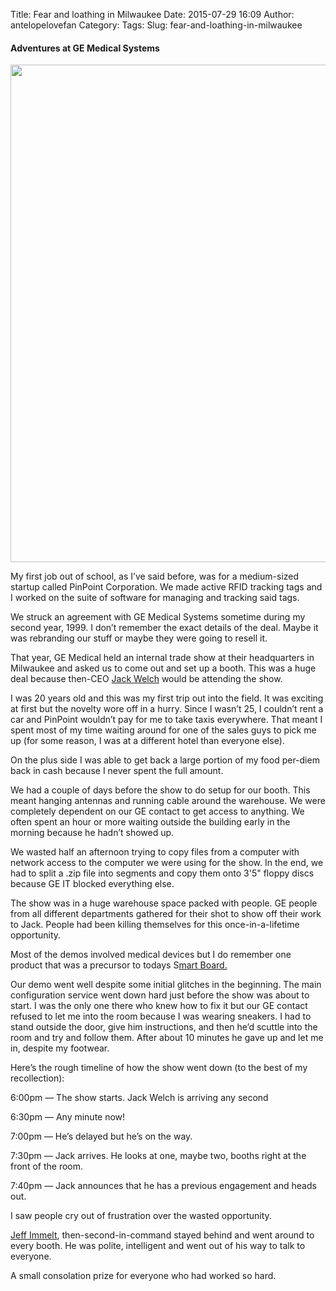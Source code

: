 Title: Fear and loathing in Milwaukee
Date: 2015-07-29 16:09
Author: antelopelovefan
Category: 
Tags: 
Slug: fear-and-loathing-in-milwaukee

#### Adventures at GE Medical Systems

<img src="https://d262ilb51hltx0.cloudfront.net/max/2000/1*S-Q6I5XJxezvWLzQpvhx5w.png" width="1481" height="796" />

My first job out of school, as I’ve said before, was for a medium-sized startup called PinPoint Corporation. We made active RFID tracking tags and I worked on the suite of software for managing and tracking said tags.

We struck an agreement with GE Medical Systems sometime during my second year, 1999. I don’t remember the exact details of the deal. Maybe it was rebranding our stuff or maybe they were going to resell it.

That year, GE Medical held an internal trade show at their headquarters in Milwaukee and asked us to come out and set up a booth. This was a huge deal because then-CEO [Jack Welch](https://en.wikipedia.org/wiki/Jack_Welch) would be attending the show.

I was 20 years old and this was my first trip out into the field. It was exciting at first but the novelty wore off in a hurry. Since I wasn’t 25, I couldn’t rent a car and PinPoint wouldn’t pay for me to take taxis everywhere. That meant I spent most of my time waiting around for one of the sales guys to pick me up (for some reason, I was at a different hotel than everyone else).

On the plus side I was able to get back a large portion of my food per-diem back in cash because I never spent the full amount.

We had a couple of days before the show to do setup for our booth. This meant hanging antennas and running cable around the warehouse. We were completely dependent on our GE contact to get access to anything. We often spent an hour or more waiting outside the building early in the morning because he hadn’t showed up.

We wasted half an afternoon trying to copy files from a computer with network access to the computer we were using for the show. In the end, we had to split a .zip file into segments and copy them onto 3'5" floppy discs because GE IT blocked everything else.

The show was in a huge warehouse space packed with people. GE people from all different departments gathered for their shot to show off their work to Jack. People had been killing themselves for this once-in-a-lifetime opportunity.

Most of the demos involved medical devices but I do remember one product that was a precursor to todays S[mart Board.](http://education.smarttech.com/)

Our demo went well despite some initial glitches in the beginning. The main configuration service went down hard just before the show was about to start. I was the only one there who knew how to fix it but our GE contact refused to let me into the room because I was wearing sneakers. I had to stand outside the door, give him instructions, and then he’d scuttle into the room and try and follow them. After about 10 minutes he gave up and let me in, despite my footwear.

Here’s the rough timeline of how the show went down (to the best of my recollection):

6:00pm — The show starts. Jack Welch is arriving any second

6:30pm — Any minute now!

7:00pm — He’s delayed but he’s on the way.

7:30pm — Jack arrives. He looks at one, maybe two, booths right at the front of the room.

7:40pm — Jack announces that he has a previous engagement and heads out.

I saw people cry out of frustration over the wasted opportunity.

[Jeff Immelt](https://en.wikipedia.org/wiki/Jeffrey_R._Immelt), then-second-in-command stayed behind and went around to every booth. He was polite, intelligent and went out of his way to talk to everyone.

A small consolation prize for everyone who had worked so hard.

